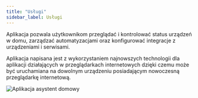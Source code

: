 ```yaml
---
title: "Usługi"
sidebar_label: Usługi
---
```


Aplikacja pozwala użytkownikom przeglądać i kontrolować status urządzeń w domu, zarządzać automatyzacjami oraz konfigurować integracje z urządzeniami i serwisami.

Aplikacja napisana jest z wykorzystaniem najnowszych technologii dla aplikacji działających w przeglądarkach internetowych dzięki czemu może być uruchamiana na dowolnym urządzeniu posiadającym nowoczesną przeglądarkę internetową.

![Aplikacja asystent domowy](/AIS-docs/img/en/frontend/frontend-hero.png)
